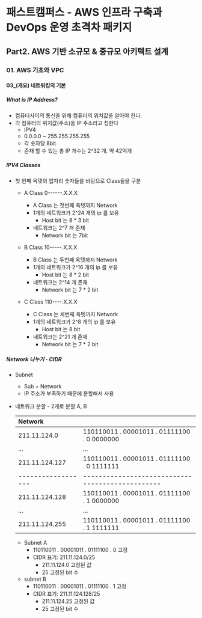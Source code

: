 # 패스트캠퍼스 - AWS 인프라 구축과 DevOps 운영 초격차 패키지

## Part2. AWS 기반 소규모 & 중규모 아키텍트 설계

### 01. AWS 기초와 VPC

#### 03_(개요) 네트워킹의 기본



##### What is IP Address?

* 컴퓨터사이의 통신을 위해 컴퓨터의 위치값을 알아야 한다.
* 각 컴퓨터의 위치값(주소)을 IP 주소라고 칭한다
  *  IPV4
  * 0.0.0.0 ~ 255.255.255.255
  * 각 숫자당 8bit
  * 존재 할 수 있는 총 IP 개수는 2^32 개. 약 42억개



##### IPV4 Classes

* 첫 번째 옥텟의 압자리 숫자들을 바탕으로 Class들을 구분

  * A Class 0------.X.X.X

    * A Class 는 첫번째 옥텟까지 Network
    * 1개의 네트워크가 2^24 개의 ip 를 보유
      * Host bit 는 8 * 3 bit
    * 네트워크는 2^7 개 존재
      * Network bit 는 7bit

  * B Class 10-----.X.X.X

    * B Class 는 두번째 옥텟까지 Network
    * 1개의 네트워크가 2^16 개의 ip 를 보유
      * Host bit 는 8 * 2 bit
    * 네트워크는 2^14 개 존재
      * Network bit 는 7 * 2 bit

  * C Class 110----.X.X.X

    * C Class 는 세번째 옥텟까지 Network
    * 1개의 네트워크가 2^8 개의 ip 를 보유
      * Host bit 는 8 bit
    * 네트워크는 2^21 개 존재
      * Network bit 는 7 * 2 bit

    



##### Network 나누기 - CIDR

* Subnet
  * Sub + Network
  * IP 주소가 부족하기 때문에 분할해서 사용

* 네트워크 분할 - 2개로 분할 A, B

  | Network            |                                                  |
  | :----------------- | ------------------------------------------------ |
  | 211.11.124.0       | 110110011 . 00001011 . 01111100 . 0 0000000      |
  | ...                | ...                                              |
  | 211.11.124.127     | 110110011 . 00001011 . 01111100 . 0 1111111      |
  | ------------------ | ------------------------------------------------ |
  | 211.11.124.128     | 110110011 . 00001011 . 01111100 . 1 0000000      |
  | ...                | ...                                              |
  | 211.11.124.255     | 110110011 . 00001011 . 01111100 . 1 1111111      |

  * Subnet A
    * 110110011 . 00001011 . 01111100 . 0 고정
    * CIDR 표기: 211.11.124.0/25
      * 211.11.124.0 고정된 값
      * 25 고정된 bit 수
  * subnet B
    * 110110011 . 00001011 . 01111100 . 1 고정
    * CIDR 표기: 211.11.124.128/25 
      * 211.11.124.25 고정된 값
      * 25 고정된 bit 수



